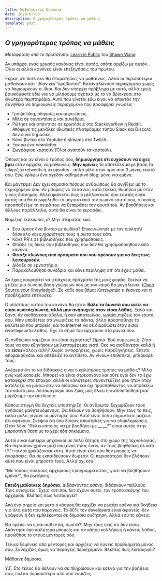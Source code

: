 ```yaml
---
title: Μαθαίνοντας δημόσια
date: 2020-07-03
description: Ο γρηγορότερος τρόπος να μάθεις
template: post
---
```


## _Ο γρηγορότερος τρόπος να μάθεις_

_Μεταφραση απο το πρωτότυπο_. [Learn in Public](https://www.swyx.io/writing/learn-in-public/) του [Shawn Wang](https://twitter.com/swyx)

Αν υπάρχει ενας χρυσός κανόνας είναι αυτός, οπότε αρχίζω με αυτόν. Όλοι οι αλλοι κανόνες είναι επεξηγήσεις του πρώτου.

Ξέρεις ότι ποτέ δεν θα σταματήσεις να μαθαίνεις. Αλλά οι περισσότεροι μαθαίνουν κατ 'ιδίαν και "κρύβονται". Καταναλώνουν περιεχόμενο χωρίς να δημιουργούν οι ίδιοι. Και δεν υπάρχει πρόβλημα με αυτό, αλλά εμείς βρισκόμαστε εδώ για να μιλήσουμε σχετικά με το να βρίσκεσαι στο ανώτερο πεμπτημόριο. Αυτό που γίνεται εδώ είναι να αποκτάς την συνήθεια να δημιουργείς περιεχόμενο που προσφέρει γνώσεις :

- Γράψε blog, οδηγούς και σημειώσεις .
- Μίλα σε συναντήσεις και συνέδρια.
- Ρώτησε και απάντησε σε ερωτήσεις στο Stackoverflow ή Reddit. Απόφυγε τις μεγάλες ιδιωτικές πλατφόρμες τύπου Slack και Discord. Δεν είναι δημόσιες.
- Κάνε βίντεο στο Youtube ή streams στο Twitch.
- Ξεκίνα ένα newsletter.
- Ζωγράφισε καρτούν.(Όλοι αγαπούν τα καρτούν).

Όποιος και αν είναι ο τρόπος σου, **δημιούργησε ότι ευχόσουν να είχες βρει** οταν άρχισες να μαθαίνεις. **Μην κρίνεις** το αποτέλεσμα με βάση τα 'claps',τα retweets ή τα upvotes - απλά μίλα στον πριν από 3 μήνες εαυτό σου. Εγώ γράφω ένα σχεδόν καθημερινό blog, μόνο για εμένα.

Και μάντεψε! Δεν έχει σημασία πόσους ανθρώπους θα αγγίξεις με το περιεχόμενο σου. Αν μπορείς να το κάνεις αυτό,τέλεια, θυμήσου με όταν γίνεις διάσημος. Αλλά φαίνεται πως ο μελλοντικός σου εαυτός είναι αυτός που θα επωφεληθεί το μέγιστο από τον τωρινό εαυτό σου, ο οποίος προσπαθεί με τη σειρά του να ξεπεράσει τον εαυτό του. Αν βοηθήσεις και άλλους παράλληλα, αυτό θα είναι το κερασάκι.

Νομίζεις τελείωσες ε? Μην σταματάς εκεί.

- Σου άρεσε ένα βίντεο με κώδικα? Επικοινώνησε με τον ομιλητή/δάσκαλο και ευχαρίστησε τους ή ρώτα τους κάτι.
- Κάνε PR's σε βιβλιοθήκες που χρησιμοποιεις.
- Φτιάξε τις δικές σου βιβλιοθήκες που δεν θα χρησιμοποιηθούν από κανένα.
- **Φτιάξε κλώνους από πράγματα που σου αρέσουν για να δεις πως λειτουργούν.**
- Δίδαξε σε εργαστήρια.
- Παρακολούθησε συνέδρια και κάνε περίληψη απ' ότι έχεις μάθει.

Αν έχεις κουραστεί να φτιάχνεις πράγματα της μιας φοράς, ξεκίνα να χτίζεις μια συνεπή βάση γνώσεων που με τον καιρό θα μεγαλώνει. ([Open Source your Knowledge](https://www.swyx.io/speaking/open-source-knowledge/)!). Σε κάθε σου βήμα: _Κατέγραψε τι έκανες και τι προβλήματα επέλυσες._

Ο υπότιτλος αυτού του κανόνα θα ηταν: **Βάλε τα δυνατά σου ώστε να είσαι σωστός/σωστή, αλλά μην ανησυχείς όταν είσαι λάθος.** Ξανά και ξανά. Αν αισθάνεσαι άβολα, ή σαν απατεώνας, ωραία ,πιέζεις τον εαυτό σου. Μην υποθέτεις ότι γνωρίζεις τα πάντα, αλλά προσπάθησε το καλύτερο που μπορείς, και το internet να σε διορθώσει όταν είσαι αναπόφευκτα λάθος. Έχε το σήμα του αρχάριου στο μανίκι σου.

Οι άνθρωποι νομίζουν ότι είσαι άχρηστος? Ωραία. Εσύ συμφωνείς. Ζήτα τους να σου εξηγήσουν με λεπτομέρειες γιατί. Θες να αισθάνεσαι καλά ή να **είσαι** καλός/καλή? Χωρίς αντιρρήσεις, χωρίς παρεξηγήσεις. Έπειτα απομακρύνσου και απέδειξε το αντίθετο. Αν γίνουν επιθετικοί, μπλόκαρέ τους.

Ανέφερα ότι το να διδάσκεις είναι ο καλύτερος τρόπος να μάθεις? Μίλα ενώ κωδικοποιείς. Μπορεί να είναι στρεσογόνο και ούτε εγώ δεν το έχω καταφέρει στο έπακρο, αλλά οι καλύτερες συνεντεύξεις μου ήταν όταν κατέληξα να μιλάω σαν να διδάσκω και όχι προσπαθώντας να αποδείξω τον εαυτό μου. Λειτουργούμε σαν ζώα, μας έλκει η αυτοπεποίθηση και μυρίζουμε την απελπισία.

Κάποια στιγμή θα δεχτείς υποστήριξη. Οι άνθρωποι ξεχωρίζουν τους γνήσιους μαθητευόμενους. Θα θέλουν να βοηθήσουν. Μην τους το πεις, αλλά μόλις γίνανε οι μέντορές σου. Αυτό είναι πολύ σημαντικό: μάζευε ότι αφήνουν. Σκέψου ότι σου δίνουν αποστολές για να ολοκληρώσεις. Οταν λένε "Θέλει κάποιος να με βοηθήσει με \_\_ \_\_?" είσαι αυτός στην μπροστινή θέση με το χέρι ήδη σηκωμένο.

Αυτοί είναι έμπειροι μηχανικοί με πολύ ζήτηση στο χώρο της τεχνολογίας. Θα περάσουν χρόνο μαζί σου,ένας προς έναν, αν τους βοηθήσεις σε κάτι (ΥΓ: πάντα χρειάζονται κάτι). Αυτό είναι κάτι που δεν μπορείς να αγοράσεις. Θα σε εκπαιδεύσουν δωρεάν. Οι περισσότεροι δεν βλέπουν αυτό που είναι μπροστά τους. Αλλά όχι εσύ.

"Με τόσους πολλούς αρχάριους προγραμματιστές, γιατί να βοηθήσουν _εμένα?_", θα ρωτήσεις.

**Επειδή μαθαίνεις δημόσια.** Διδάσκοντας εσένα, διδάσκουν πολλούς. Τους ενισχύεις. Έχεις κάτι που δεν έχουν αυτοί: τον τρόπο σκέψης του αρχάριου. Βλέπεις πως λειτουργεί?

Από ένα σημείο και μετά ο κόσμος θα αρχίζει να ρωτάει εσένα για βοήθεια για όλα αυτά που παράγεις. Το 80% τον developers είναι αφανείς, δεν γράφουν ή δεν εμπλέκονται σε δημόσια συζήτηση. Αλλά εσύ το κάνεις.

Θα πρέπει να είσαι αυθεντία, σωστά?. Μην τους πεις ότι δεν είσαι. Απάντησε όσο καλύτερα μπορείς και αν κάπου κολλήσεις ή κάνεις λάθος, προώθησε το στους μέντορες σου.

Τελικά ξεμένεις από μέντορες και αρχίζεις να λύνεις προβλήματα μόνος σου. Συνεχίζεις όμως να παράγεις περιεχόμενο. Βλέπεις πως λειτουργεί?

Μάθαινε δημόσια.

Υ.Γ. Στο τέλος θα θέλουν να σε πληρώσουν και εσένα για την βοήθεια σου, πολλά περισσότερα από όσο νομίζεις.
